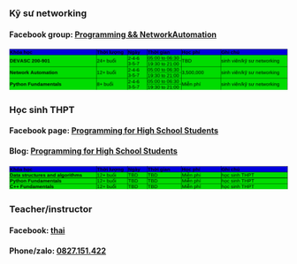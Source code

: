 ### Kỹ sư networking 
#### Facebook group: [Programming && NetworkAutomation](https://www.facebook.com/groups/programmingna2001/)
![course2](course2.png)            
### Học sinh THPT  
#### Facebook page: [Programming for High School Students](https://www.facebook.com/programminghss/)
#### Blog: [Programming for High School Students](https://programmingforhss.blogspot.com/)
![course1](course1.png)       
### Teacher/instructor 
#### Facebook: [thai](https://www.facebook.com/thaiquocvo2001)                                      
#### Phone/zalo: [0827.151.422](https://www.facebook.com/thaiquocvo2001)                                         
